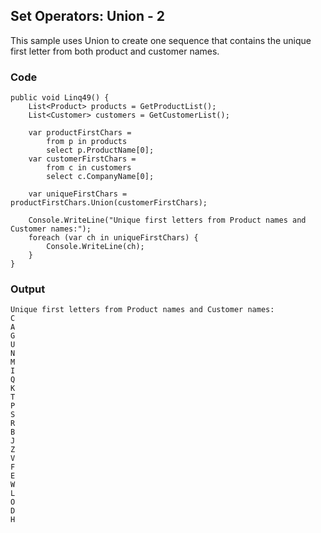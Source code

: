 ## Set Operators: Union - 2 ##

This sample uses Union to create one sequence that contains the unique first letter from both product and customer names.

### Code ###

```
public void Linq49() {
    List<Product> products = GetProductList();
    List<Customer> customers = GetCustomerList();
    
    var productFirstChars =
        from p in products
        select p.ProductName[0];
    var customerFirstChars =
        from c in customers
        select c.CompanyName[0];
    
    var uniqueFirstChars = productFirstChars.Union(customerFirstChars);
    
    Console.WriteLine("Unique first letters from Product names and Customer names:");
    foreach (var ch in uniqueFirstChars) {
        Console.WriteLine(ch);
    }
}

```

### Output ###

```
Unique first letters from Product names and Customer names:
C
A
G
U
N
M
I
Q
K
T
P
S
R
B
J
Z
V
F
E
W
L
O
D
H
```
